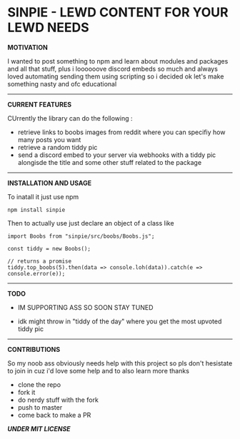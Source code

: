 # SINPIE - LEWD CONTENT FOR YOUR LEWD NEEDS

**MOTIVATION**

I wanted to post something to npm and learn about modules and packages and all that stuff, plus i loooooove discord embeds so much and always loved automating sending them using scripting so i decided ok let's make something nasty and ofc educational 

--- 

**CURRENT FEATURES**

CUrrently the library can do the following :

- retrieve links to boobs images from reddit where you can specifiy how many posts you want
- retrieve a random tiddy pic
- send a discord embed to your server via webhooks with a tiddy pic alongisde the title and some other stuff related to the package

---

**INSTALLATION AND USAGE**

To inatall it just use npm 

`npm install sinpie`


Then to actually use just declare an object of a class like 

```
import Boobs from "sinpie/src/boobs/Boobs.js";

const tiddy = new Boobs();

// returns a promise
tiddy.top_boobs(5).then(data => console.loh(data)).catch(e => console.error(e));

```
---
**TODO**

- IM SUPPORTING ASS SO SOON STAY TUNED

- idk might throw in "tiddy of the day" where you get the most upvoted tiddy pic

---

**CONTRIBUTIONS**

So my noob ass obviously needs help with this project so pls don't hesistate to join in cuz i'd love some help and to also learn more thanks
- clone the repo
- fork it
- do nerdy stuff with the fork
- push to master 
- come back to make a PR 


***UNDER MIT LICENSE***